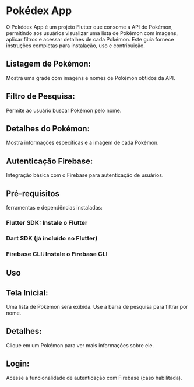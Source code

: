   # Pokédex App

O Pokédex App é um projeto Flutter que consome a API de Pokémon, permitindo aos usuários visualizar uma lista de Pokémon com imagens, aplicar filtros e acessar detalhes de cada Pokémon. Este guia fornece instruções completas para instalação, uso e contribuição.

## Listagem de Pokémon:
  Mostra uma grade com imagens e nomes de Pokémon obtidos da API.

## Filtro de Pesquisa:
  Permite ao usuário buscar Pokémon pelo nome.

## Detalhes do Pokémon:
  Mostra informações específicas e a imagem de cada Pokémon.

## Autenticação Firebase: 
  Integração básica com o Firebase para autenticação de usuários.

## Pré-requisitos
  ferramentas e dependências instaladas:

### Flutter SDK: Instale o Flutter
### Dart SDK (já incluído no Flutter)
### Firebase CLI: Instale o Firebase CLI

## Uso
## Tela Inicial: 
  Uma lista de Pokémon será exibida. Use a barra de pesquisa para filtrar por nome.
## Detalhes:
  Clique em um Pokémon para ver mais informações sobre ele.
## Login: 
  Acesse a funcionalidade de autenticação com Firebase (caso habilitada).
